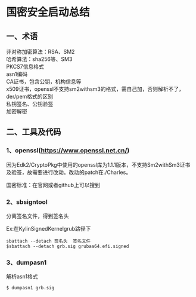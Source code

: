 # 国密安全启动总结

## 一、术语

非对称加密算法：RSA、SM2  
哈希算法：sha256等、SM3  
PKCS7信息格式  
asn1编码  
CA证书，包含公钥，机构信息等  
x509证书，openssl不支持sm2withsm3的格式，需自己加，否则解析不了，der/pem格式的区别  
私钥签名、公钥验签  
加密解密  



## 二、工具及代码
### 1、openssl(https://www.openssl.net.cn/)

因为Edk2/CryptoPkg中使用的openssl库为1.1.1版本，不支持Sm2withSm3证书及验签，故需要进行改动。改动的patch在./Charles。

国密标准：在官网或者github上可以搜到




### 2、sbsigntool
分离签名文件，得到签名头


Ex:在KylinSignedKernelgrub路径下
```
sbattach --detach 签名头  签名文件
$sbattach --detach grb.sig grubaa64.efi.signed
```
### 3、dumpasn1

解析asn1格式
```
$ dumpasn1 grb.sig
```
